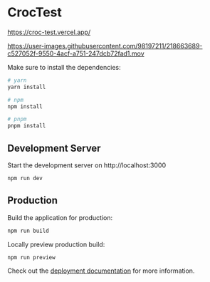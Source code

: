 # CrocTest
https://croc-test.vercel.app/


https://user-images.githubusercontent.com/98197211/218663689-c527052f-9550-4acf-a751-247dcb72fad1.mov


Make sure to install the dependencies:

```bash
# yarn
yarn install

# npm
npm install

# pnpm
pnpm install
```

## Development Server

Start the development server on http://localhost:3000

```bash
npm run dev
```

## Production

Build the application for production:

```bash
npm run build
```

Locally preview production build:

```bash
npm run preview
```

Check out the [deployment documentation](https://nuxt.com/docs/getting-started/deployment) for more information.
